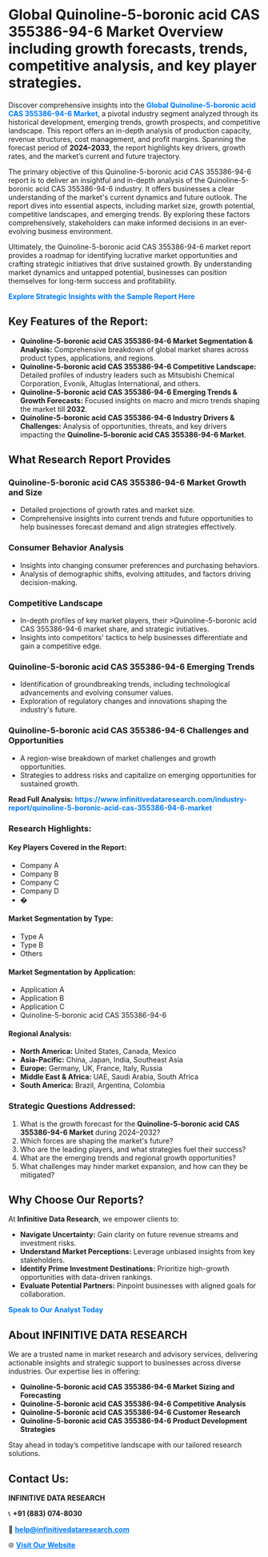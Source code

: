 <h1>Global Quinoline-5-boronic acid CAS 355386-94-6 Market Overview including growth forecasts, trends, competitive analysis, and key player strategies.</h1>
<p>
Discover comprehensive insights into the 
<a href="https://www.infinitivedataresearch.com/industry-report/quinoline-5-boronic-acid-cas-355386-94-6-market" rel="dofollow" style="color: #007BFF; text-decoration: none;"><strong>Global Quinoline-5-boronic acid CAS 355386-94-6 Market</strong></a>, a pivotal industry segment analyzed through its historical development, emerging trends, growth prospects, and competitive landscape. This report offers an in-depth analysis of production capacity, revenue structures, cost management, and profit margins. Spanning the forecast period of <strong>2024–2033</strong>, the report highlights key drivers, growth rates, and the market’s current and future trajectory.
</p>
<p>
The primary objective of this Quinoline-5-boronic acid CAS 355386-94-6 report is to deliver an insightful and in-depth analysis of the Quinoline-5-boronic acid CAS 355386-94-6 industry. It offers businesses a clear understanding of the market's current dynamics and future outlook. The report dives into essential aspects, including market size, growth potential, competitive landscapes, and emerging trends. By exploring these factors comprehensively, stakeholders can make informed decisions in an ever-evolving business environment.
</p>
<p>
Ultimately, the Quinoline-5-boronic acid CAS 355386-94-6 market report provides a roadmap for identifying lucrative market opportunities and crafting strategic initiatives that drive sustained growth. By understanding market dynamics and untapped potential, businesses can position themselves for long-term success and profitability.
</p>
<p>
<a href="https://www.infinitivedataresearch.com/request-sample/reportId=110194" style="color: #007BFF; text-decoration: none;"><strong>Explore Strategic Insights with the Sample Report Here</strong></a>
</p>

<h2>Key Features of the Report:</h2>
<ul>
<li><strong>Quinoline-5-boronic acid CAS 355386-94-6 Market Segmentation & Analysis:</strong> Comprehensive breakdown of global market shares across product types, applications, and regions.</li>
<li><strong>Quinoline-5-boronic acid CAS 355386-94-6 Competitive Landscape:</strong> Detailed profiles of industry leaders such as Mitsubishi Chemical Corporation, Evonik, Altuglas International, and others.</li>
<li><strong>Quinoline-5-boronic acid CAS 355386-94-6 Emerging Trends & Growth Forecasts:</strong> Focused insights on macro and micro trends shaping the market till <strong>2032</strong>.</li>
<li><strong>Quinoline-5-boronic acid CAS 355386-94-6 Industry Drivers & Challenges:</strong> Analysis of opportunities, threats, and key drivers impacting the <strong>Quinoline-5-boronic acid CAS 355386-94-6 Market</strong>.</li>
</ul>

<h2>What Research Report Provides</h2>
<h3>Quinoline-5-boronic acid CAS 355386-94-6 Market Growth and Size</h3>
<ul>
<li>Detailed projections of growth rates and market size.</li>
<li>Comprehensive insights into current trends and future opportunities to help businesses forecast demand and align strategies effectively.</li>
</ul>

<h3>Consumer Behavior Analysis</h3>
<ul>
<li>Insights into changing consumer preferences and purchasing behaviors.</li>
<li>Analysis of demographic shifts, evolving attitudes, and factors driving decision-making.</li>
</ul>

<h3>Competitive Landscape</h3>
<ul>
<li>In-depth profiles of key market players, their >Quinoline-5-boronic acid CAS 355386-94-6 market share, and strategic initiatives.</li>
<li>Insights into competitors' tactics to help businesses differentiate and gain a competitive edge.</li>
</ul>

<h3>Quinoline-5-boronic acid CAS 355386-94-6 Emerging Trends</h3>
<ul>
<li>Identification of groundbreaking trends, including technological advancements and evolving consumer values.</li>
<li>Exploration of regulatory changes and innovations shaping the industry's future.</li>
</ul>

<h3>Quinoline-5-boronic acid CAS 355386-94-6 Challenges and Opportunities</h3>
<ul>
<li>A region-wise breakdown of market challenges and growth opportunities.</li>
<li>Strategies to address risks and capitalize on emerging opportunities for sustained growth.</li>
</ul>
<p><strong>Read Full Analysis:</strong> <a href="https://www.infinitivedataresearch.com/industry-report/quinoline-5-boronic-acid-cas-355386-94-6-market" rel="dofollow" style="color: #007BFF; text-decoration: none;"><strong>https://www.infinitivedataresearch.com/industry-report/quinoline-5-boronic-acid-cas-355386-94-6-market</strong></a></p>
<h3>Research Highlights:</h3>
<h4>Key Players Covered in the Report:</h4>
<ul><li>Company A</li><li>Company B</li><li>Company C</li><li>Company D</li><li>�</li></ul>
<h4>Market Segmentation by Type:</h4>
<ul><li>Type A</li><li>Type B</li><li>Others</li></ul>
<h4>Market Segmentation by Application:</h4>
<ul><li>Application A</li><li>Application B</li><li>Application C</li><li>Quinoline-5-boronic acid CAS 355386-94-6</li></ul>

<h4>Regional Analysis:</h4>
<ul>
<li><strong>North America:</strong> United States, Canada, Mexico</li>
<li><strong>Asia-Pacific:</strong> China, Japan, India, Southeast Asia</li>
<li><strong>Europe:</strong> Germany, UK, France, Italy, Russia</li>
<li><strong>Middle East & Africa:</strong> UAE, Saudi Arabia, South Africa</li>
<li><strong>South America:</strong> Brazil, Argentina, Colombia</li>
</ul>

<h3>Strategic Questions Addressed:</h3>
<ol>
<li>What is the growth forecast for the <strong>Quinoline-5-boronic acid CAS 355386-94-6 Market</strong> during 2024–2032?</li>
<li>Which forces are shaping the market's future?</li>
<li>Who are the leading players, and what strategies fuel their success?</li>
<li>What are the emerging trends and regional growth opportunities?</li>
<li>What challenges may hinder market expansion, and how can they be mitigated?</li>
</ol>

<h2>Why Choose Our Reports?</h2>
<p>At <strong>Infinitive Data Research</strong>, we empower clients to:</p>
<ul>
<li><strong>Navigate Uncertainty:</strong> Gain clarity on future revenue streams and investment risks.</li>
<li><strong>Understand Market Perceptions:</strong> Leverage unbiased insights from key stakeholders.</li>
<li><strong>Identify Prime Investment Destinations:</strong> Prioritize high-growth opportunities with data-driven rankings.</li>
<li><strong>Evaluate Potential Partners:</strong> Pinpoint businesses with aligned goals for collaboration.</li>
</ul>
<p><a href="https://www.infinitivedataresearch.com/industry-report/quinoline-5-boronic-acid-cas-355386-94-6-market" rel="dofollow" style="color: #007BFF; text-decoration: none;"><strong>Speak to Our Analyst Today</strong></a></p>

<h2>About INFINITIVE DATA RESEARCH</h2>
<p>We are a trusted name in market research and advisory services, delivering actionable insights and strategic support to businesses across diverse industries. Our expertise lies in offering:</p>
<ul>
<li><strong>Quinoline-5-boronic acid CAS 355386-94-6 Market Sizing and Forecasting</strong></li>
<li><strong>Quinoline-5-boronic acid CAS 355386-94-6 Competitive Analysis</strong></li>
<li><strong>Quinoline-5-boronic acid CAS 355386-94-6 Customer Research</strong></li>
<li><strong>Quinoline-5-boronic acid CAS 355386-94-6 Product Development Strategies</strong></li>
</ul>
<p>Stay ahead in today’s competitive landscape with our tailored research solutions.</p>

<h2>Contact Us:</h2>
<p><strong>INFINITIVE DATA RESEARCH</strong></p>
<p>📞 <strong>+91 (883) 074-8030</strong></p>
<p>📧 <strong><a href="mailto:help@infinitivedataresearch.com" style="color: #007BFF;">help@infinitivedataresearch.com</a></strong></p>
<p>🌐 <strong><a href="https://www.infinitivedataresearch.com" rel="dofollow" style="color: #007BFF;">Visit Our Website</a></strong></p>